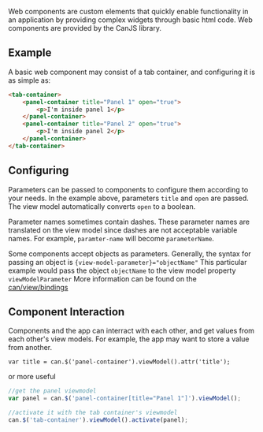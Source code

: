 <!--
@page start.developing.components Components
@parent start.developing
-->

Web components are custom elements that quickly enable functionality in an application by providing complex widgets through basic html code. Web components are provided by the CanJS library.

## Example
A basic web component may consist of a tab container, and configuring it is as simple as:

```html
<tab-container>
    <panel-container title="Panel 1" open="true">
        <p>I'm inside panel 1</p>
    </panel-container>
    <panel-container title="Panel 2" open="true">
        <p>I'm inside panel 2</p>
    </panel-container>
</tab-container>
```

## Configuring
Parameters can be passed to components to configure them according to your needs. In the example above, parameters `title` and `open` are passed. The view model automatically converts `open` to a boolean.

Parameter names sometimes contain dashes. These parameter names are translated on the view model since dashes are not acceptable variable names. For example, `paramter-name` will become `parameterName`.

Some components accept objects as parameters. Generally, the syntax for passing an object is `{view-model-parameter}="objectName"` This particular example would pass the object `objectName` to the view model property `viewModelParameter` More information can be found on the [can/view/bindings](http://canjs.com/docs/can.view.bindings.html)

## Component Interaction
Components and the app can interract with each other, and get values from each other's view models. For example, the app may want to store a value from another.

`var title = can.$('panel-container').viewModel().attr('title');`

or more useful

```javascript
//get the panel viewmodel
var panel = can.$('panel-container[title="Panel 1"]').viewModel();

//activate it with the tab container's viewmodel
can.$('tab-container').viewModel().activate(panel);
```

